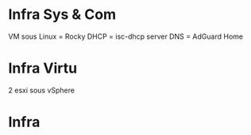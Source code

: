 # Infra Sys & Com
VM sous Linux = Rocky
DHCP = isc-dhcp server
DNS = AdGuard Home

# Infra Virtu 
2 esxi sous vSphere

# Infra
